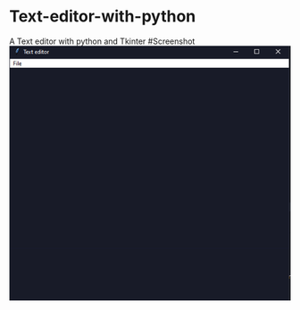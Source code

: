 # Text-editor-with-python
A Text editor with python and Tkinter
#Screenshot
![](screenshot/Capture.PNG)
